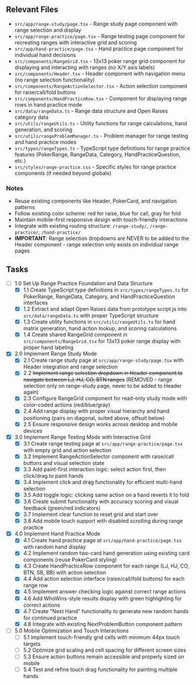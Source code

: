 ## Relevant Files

- `src/app/range-study/page.tsx` - Range study page component with range selection and display
- `src/app/range-practice/page.tsx` - Range testing page component for recreating ranges with interactive grid and scoring
- `src/app/hand-practice/page.tsx` - Hand practice page component for individual hand decisions
- `src/components/RangeGrid.tsx` - 13x13 poker range grid component for displaying and interacting with ranges (no X/Y axis labels)
- `src/components/Header.tsx` - Header component with navigation menu (no range selection functionality)
- `src/components/RangeActionSelector.tsx` - Action selection component for raise/call/fold buttons
- `src/components/HandPracticeRow.tsx` - Component for displaying range rows in hand practice mode
- `src/data/rangeData.ts` - Range data structure and Open Raises category data
- `src/utils/rangeUtils.ts` - Utility functions for range calculations, hand generation, and scoring
- `src/utils/rangeProblemManager.ts` - Problem manager for range testing and hand practice modes
- `src/types/rangeTypes.ts` - TypeScript type definitions for range practice features (PokerRange, RangeData, Category, HandPracticeQuestion, etc.)
- `src/styles/range-practice.css` - Specific styles for range practice components (if needed beyond globals)

### Notes

- Reuse existing components like Header, PokerCard, and navigation patterns
- Follow existing color scheme: red for raise, blue for call, gray for fold
- Maintain mobile-first responsive design with touch-friendly interactions
- Integrate with existing routing structure: `/range-study/`, `/range-practice/`, `/hand-practice/`
- **IMPORTANT**: Range selection dropdowns are NEVER to be added to the Header component - range selection only exists on individual range pages

## Tasks

- [ ] 1.0 Set Up Range Practice Foundation and Data Structure
  - [x] 1.1 Create TypeScript type definitions in `src/types/rangeTypes.ts` for PokerRange, RangeData, Category, and HandPracticeQuestion interfaces
  - [x] 1.2 Extract and adapt Open Raises data from prototype script.js into `src/data/rangeData.ts` with proper TypeScript structure
  - [x] 1.3 Create utility functions in `src/utils/rangeUtils.ts` for hand matrix generation, hand action lookup, and scoring calculations
  - [x] 1.4 Create shared RangeGrid component in `src/components/RangeGrid.tsx` for 13x13 poker range display with proper hand labeling

- [x] 2.0 Implement Range Study Mode
  - [x] 2.1 Create range study page at `src/app/range-study/page.tsx` with Header integration and range selection
  - [x] 2.2 ~~Implement range selection dropdown in Header component to navigate between LJ, HJ, CO, BTN ranges~~ (REMOVED - range selection only on range-study page, never to be added to Header again)
  - [x] 2.3 Configure RangeGrid component for read-only study mode with color-coded actions (red/blue/gray)
  - [x] 2.4 Add range display with proper visual hierarchy and hand positioning (pairs on diagonal, suited above, offsuit below)
  - [x] 2.5 Ensure responsive design works across desktop and mobile devices

- [x] 3.0 Implement Range Testing Mode with Interactive Grid
  - [x] 3.1 Create range testing page at `src/app/range-practice/page.tsx` with empty grid and action selection
  - [x] 3.2 Implement RangeActionSelector component with raise/call buttons and visual selection state
  - [x] 3.3 Add paint-first interaction logic: select action first, then click/drag to paint hands
  - [x] 3.4 Implement click and drag functionality for efficient multi-hand selection
  - [x] 3.5 Add toggle logic: clicking same action on a hand reverts it to fold
  - [x] 3.6 Create submit functionality with accuracy scoring and visual feedback (green/red indicators)
  - [x] 3.7 Implement clear function to reset grid and start over
  - [x] 3.8 Add mobile touch support with disabled scrolling during range practice

- [x] 4.0 Implement Hand Practice Mode
  - [x] 4.1 Create hand practice page at `src/app/hand-practice/page.tsx` with random hand display
  - [x] 4.2 Implement random two-card hand generation using existing card components (reuse PokerCard styling)
  - [x] 4.3 Create HandPracticeRow component for each range (LJ, HJ, CO, BTN, SB, BB) with action selection
  - [x] 4.4 Add action selection interface (raise/call/fold buttons) for each range row
  - [x] 4.5 Implement answer checking logic against correct range actions
  - [x] 4.6 Add WhoWins-style results display with green highlighting for correct actions
  - [x] 4.7 Create "Next Hand" functionality to generate new random hands for continued practice
  - [x] 4.8 Integrate with existing NextProblemButton component pattern

- [ ] 5.0 Mobile Optimization and Touch Interactions
  - [ ] 5.1 Implement touch-friendly grid cells with minimum 44px touch targets
  - [ ] 5.2 Optimize grid scaling and cell spacing for different screen sizes
  - [ ] 5.3 Ensure action buttons remain accessible and properly sized on mobile
  - [ ] 5.4 Test and refine touch drag functionality for painting multiple hands
